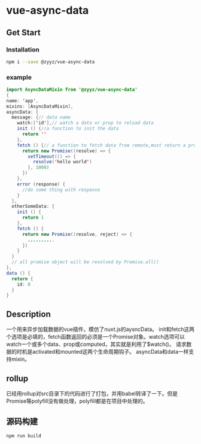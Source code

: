 # vue-async-data
## Get Start

### Installation
```bash
npm i --save @zyyz/vue-async-data
```
### example
```java script
import AsyncDataMixin from '@zyyz/vue-async-data'
{
name: 'app',
mixins: [AsyncDataMixin],
asyncData: {
  message: {// data name
    watch:['id'],// watch a data or prop to reload data
    init () {//a function to init the data
      return ''
    },
    fetch () {// a function to fetch data from remote,must return a promise object
      return new Promise((resolve) => {
        setTimeout(() => {
          resolve('hello world')
        }, 1000)
      })
    },
    error (response) {
      //do some thing with response
    }
  },
  otherSomeData: {
    init () {
      return 1
    },
    fetch () {
      return new Promise((resolve, reject) => {
        ..........
      })
    }
  }
  // all promise object will be resolved by Promise.all()
},
data () {
  return {
    id: 0
  }
}
```

## Description
一个用来异步加载数据的vue插件，模仿了nuxt.js的aysncData。
init和fetch这两个选项是必填的，fetch函数返回的必须是一个Promise对象。watch选项可以watch一个或多个data、prop或computed，其实就是利用了$watch()。
请求数据的时机是activated和mounted这两个生命周期钩子。
asyncData和data一样支持mixin。

## rollup
已经用rollup对src目录下的代码进行了打包，并用babel转译了一下。但是Promise等polyfill没有做处理，polyfill都是在项目中处理的。

## 源码构建
```bash
npm run build
```